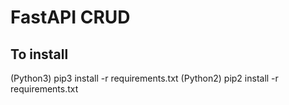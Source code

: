 # FastAPI CRUD 

## To install
(Python3) pip3 install -r requirements.txt
(Python2) pip2 install -r requirements.txt
